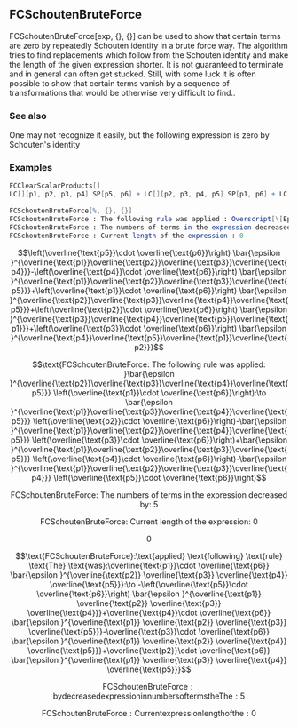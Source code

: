 ##  FCSchoutenBruteForce 

FCSchoutenBruteForce[exp, {}, {}]  can be used to show that certain terms are zero by repeatedly Schouten identity in a brute force way. The algorithm tries to find replacements which follow from the Schouten identity and make the length of the given expression shorter. It is not guaranteed to terminate and in general can often get stucked. Still, with some luck it is often possible to show that certain terms vanish by a sequence of transformations that would be otherwise very difficult to find..

###  See also 

One may not recognize it easily, but the following expression is zero by Schouten's identity

###  Examples 

```mathematica
FCClearScalarProducts[]
LC[][p1, p2, p3, p4] SP[p5, p6] + LC[][p2, p3, p4, p5] SP[p1, p6] + LC[][p3, p4, p5, p1] SP[p2, p6] + LC[][p4, p5, p1, p2] SP[p3, p6] - LC[][p1, p2, p3, p5] SP[p4, p6] 
 
FCSchoutenBruteForce[%, {}, {}]
FCSchoutenBruteForce : The following rule was applied : Overscript[\[Epsilon], _]^(Overscript[p2, _] Overscript[p3, _] Overscript[p4, _] Overscript[p5, _]) (Overscript[p1, _]\[CenterDot]Overscript[p6, _]) :> Overscript[\[Epsilon], _]^(Overscript[p1, _] Overscript[p3, _] Overscript[p4, _] Overscript[p5, _]) (Overscript[p2, _]\[CenterDot]Overscript[p6, _]) - Overscript[\[Epsilon], _]^(Overscript[p1, _] Overscript[p2, _] Overscript[p4, _] Overscript[p5, _]) (Overscript[p3, _]\[CenterDot]Overscript[p6, _]) + Overscript[\[Epsilon], _]^(Overscript[p1, _] Overscript[p2, _] Overscript[p3, _] Overscript[p5, _]) (Overscript[p4, _]\[CenterDot]Overscript[p6, _]) - Overscript[\[Epsilon], _]^(Overscript[p1, _] Overscript[p2, _] Overscript[p3, _] Overscript[p4, _]) (Overscript[p5, _]\[CenterDot]Overscript[p6, _]) 
FCSchoutenBruteForce : The numbers of terms in the expression decreased by : 5
FCSchoutenBruteForce : Current length of the expression : 0
```

$$\left(\overline{\text{p5}}\cdot \overline{\text{p6}}\right) \bar{\epsilon }^{\overline{\text{p1}}\overline{\text{p2}}\overline{\text{p3}}\overline{\text{p4}}}-\left(\overline{\text{p4}}\cdot \overline{\text{p6}}\right) \bar{\epsilon }^{\overline{\text{p1}}\overline{\text{p2}}\overline{\text{p3}}\overline{\text{p5}}}+\left(\overline{\text{p1}}\cdot \overline{\text{p6}}\right) \bar{\epsilon }^{\overline{\text{p2}}\overline{\text{p3}}\overline{\text{p4}}\overline{\text{p5}}}+\left(\overline{\text{p2}}\cdot \overline{\text{p6}}\right) \bar{\epsilon }^{\overline{\text{p3}}\overline{\text{p4}}\overline{\text{p5}}\overline{\text{p1}}}+\left(\overline{\text{p3}}\cdot \overline{\text{p6}}\right) \bar{\epsilon }^{\overline{\text{p4}}\overline{\text{p5}}\overline{\text{p1}}\overline{\text{p2}}}$$

$$\text{FCSchoutenBruteForce: The following rule was applied: }\bar{\epsilon }^{\overline{\text{p2}}\overline{\text{p3}}\overline{\text{p4}}\overline{\text{p5}}} \left(\overline{\text{p1}}\cdot \overline{\text{p6}}\right):\to \bar{\epsilon }^{\overline{\text{p1}}\overline{\text{p3}}\overline{\text{p4}}\overline{\text{p5}}} \left(\overline{\text{p2}}\cdot \overline{\text{p6}}\right)-\bar{\epsilon }^{\overline{\text{p1}}\overline{\text{p2}}\overline{\text{p4}}\overline{\text{p5}}} \left(\overline{\text{p3}}\cdot \overline{\text{p6}}\right)+\bar{\epsilon }^{\overline{\text{p1}}\overline{\text{p2}}\overline{\text{p3}}\overline{\text{p5}}} \left(\overline{\text{p4}}\cdot \overline{\text{p6}}\right)-\bar{\epsilon }^{\overline{\text{p1}}\overline{\text{p2}}\overline{\text{p3}}\overline{\text{p4}}} \left(\overline{\text{p5}}\cdot \overline{\text{p6}}\right)$$

$$\text{FCSchoutenBruteForce: The numbers of terms in the expression decreased by: }5$$

$$\text{FCSchoutenBruteForce: Current length of the expression: }0$$

$$0$$

$$\text{FCSchoutenBruteForce}:\text{applied} \text{following} \text{rule} \text{The} \text{was}:\overline{\text{p1}}\cdot \overline{\text{p6}} \bar{\epsilon }^{\overline{\text{p2}} \overline{\text{p3}} \overline{\text{p4}} \overline{\text{p5}}}:\to -\left(\overline{\text{p5}}\cdot \overline{\text{p6}}\right) \bar{\epsilon }^{\overline{\text{p1}} \overline{\text{p2}} \overline{\text{p3}} \overline{\text{p4}}}+\overline{\text{p4}}\cdot \overline{\text{p6}} \bar{\epsilon }^{\overline{\text{p1}} \overline{\text{p2}} \overline{\text{p3}} \overline{\text{p5}}}-\overline{\text{p3}}\cdot \overline{\text{p6}} \bar{\epsilon }^{\overline{\text{p1}} \overline{\text{p2}} \overline{\text{p4}} \overline{\text{p5}}}+\overline{\text{p2}}\cdot \overline{\text{p6}} \bar{\epsilon }^{\overline{\text{p1}} \overline{\text{p3}} \overline{\text{p4}} \overline{\text{p5}}}$$

$$\text{FCSchoutenBruteForce}:\text{by} \text{decreased} \text{expression} \text{in} \text{numbers} \text{of} \text{terms} \text{the} \text{The}:5$$

$$\text{FCSchoutenBruteForce}:\text{Current} \text{expression} \text{length} \text{of} \text{the}:0$$